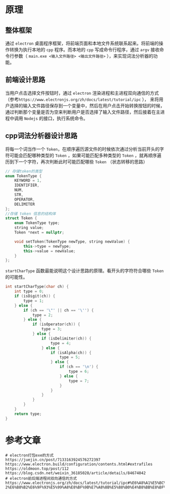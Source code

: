 # 原理
## 整体框架

通过 `electron` 桌面程序框架，将前端页面和本地文件系统联系起来。将前端的操作转换为执行本地的 `cpp` 程序。而本地的 `cpp` 写成命令行程序，通过 `argv` 接收命令行参数（ `main.exe <输入文件路径> <输出文件路径>` ），来实现词法分析器的功能。

## 前端设计思路

当用户点击选择文件按钮时，通过 `electron` 渲染进程和主进程双向通信的方式（参考`https://www.electronjs.org/zh/docs/latest/tutorial/ipc` ），
来将用户选择的输入文件路径保存到一个变量中，然后在用户点击开始转换按钮的时候，通过判断那个变量是否为空来判断用户是否选择了输入文件路径，然后接着在主进程中调用 `Nodejs` 的接口，执行系统命令。

## cpp词法分析器设计思路

将每一个词当作一个 `Token`，在顺序遍历源文件的时候依次通过分析当前开头的字符可能会匹配哪种类型的 `Token` ，如果可能匹配多种类型的 `Token` ，就再顺序遍历到下一个字符，再次判断此时可能匹配哪些 `Token` （状态转移的思路）

```cpp
// 存储token的类型
enum TokenType {
    KEYWORD = 1,
    IDENTIFIER,
    NUM,
    STR,
    OPERATOR,
    DELIMITER
};
//存储 token 信息的结构体
struct Token {
    enum TokenType type;
    string value;
    Token *next = nullptr;

    void setToken(TokenType newType, string newValue) {
        this->type = newType;
        this->value = newValue;
    }
};
```

`startCharType` 函数最能说明这个设计思路的原理。看开头的字符符合哪些 `Token` 的可能性。

```cpp
int startCharType(char ch) {
    int type = 0;
    if (isDigit(ch)) {
        type = 1;
    } else {
        if (ch == '\"' || ch == '\'') {
            type = 2;
        } else {
            if (isOperator(ch)) {
                type = 3;
            } else {
                if (isDelimiter(ch)) {
                    type = 4;
                } else {
                    if (isAlpha(ch)) {
                        type = 5;
                    } else {
                        if (ch == '\n') {
                            type = 6;
                        } else {
                            type = 7;
                        }
                    }
                }
            }
        }
    }
    return type;
}
```

# 参考文章
```
# electron打包exe的方式
https://juejin.cn/post/7133163924576272397
https://www.electron.build/configuration/contents.html#extrafiles
https://oldmoon.top/post/112
https://blog.csdn.net/weixin_36185028/article/details/84674042
# electron前后端进程间双向通信的方式
https://www.electronjs.org/zh/docs/latest/tutorial/ipc#%E6%A8%A1%E5%BC%8F-2%E6%B8%B2%E6%9F%93%E5%99%A8%E8%BF%9B%E7%A8%8B%E5%88%B0%E4%B8%BB%E8%BF%9B%E7%A8%8B%E5%8F%8C%E5%90%91
```
